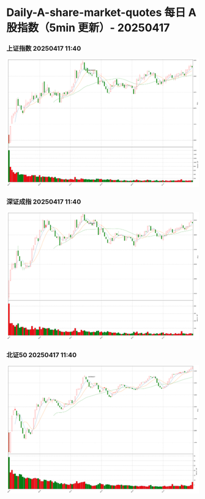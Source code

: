 
# Daily-A-share-market-quotes 每日 A 股指数（5min 更新）- 20250417

### 上证指数 20250417 11:40
![](./fig/2025/4/20250417-sh000001.png)

### 深证成指 20250417 11:40
![](./fig/2025/4/20250417-sz399001.png)

### 北证50 20250417 11:40
![](./fig/2025/4/20250417-bj899050.png)
